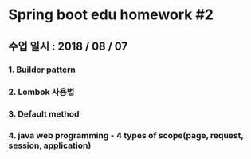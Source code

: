 # Spring boot edu homework #2

## 수업 일시 : 2018 / 08 / 07

### 1. Builder pattern

### 2. Lombok 사용법

### 3. Default method

### 4. java web programming - 4 types of scope(page, request, session, application)